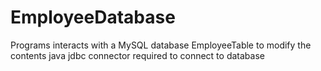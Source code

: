 # EmployeeDatabase
Programs interacts with a MySQL database EmployeeTable to modify the contents
java jdbc connector required to connect to database
